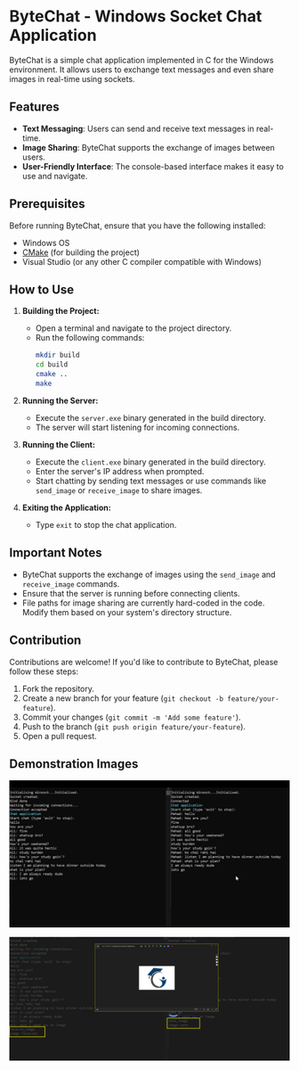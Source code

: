 # ByteChat - Windows Socket Chat Application

ByteChat is a simple chat application implemented in C for the Windows environment. It allows users to exchange text messages and even share images in real-time using sockets.

## Features

- **Text Messaging**: Users can send and receive text messages in real-time.
- **Image Sharing**: ByteChat supports the exchange of images between users.
- **User-Friendly Interface**: The console-based interface makes it easy to use and navigate.

## Prerequisites

Before running ByteChat, ensure that you have the following installed:

- Windows OS
- [CMake](https://cmake.org/download/) (for building the project)
- Visual Studio (or any other C compiler compatible with Windows)

## How to Use

1. **Building the Project:**

   - Open a terminal and navigate to the project directory.
   - Run the following commands:
     ```bash
     mkdir build
     cd build
     cmake ..
     make
     ```

2. **Running the Server:**

   - Execute the `server.exe` binary generated in the build directory.
   - The server will start listening for incoming connections.

3. **Running the Client:**

   - Execute the `client.exe` binary generated in the build directory.
   - Enter the server's IP address when prompted.
   - Start chatting by sending text messages or use commands like `send_image` or `receive_image` to share images.

4. **Exiting the Application:**
   - Type `exit` to stop the chat application.

## Important Notes

- ByteChat supports the exchange of images using the `send_image` and `receive_image` commands.
- Ensure that the server is running before connecting clients.
- File paths for image sharing are currently hard-coded in the code. Modify them based on your system's directory structure.

## Contribution

Contributions are welcome! If you'd like to contribute to ByteChat, please follow these steps:

1. Fork the repository.
2. Create a new branch for your feature (`git checkout -b feature/your-feature`).
3. Commit your changes (`git commit -m 'Add some feature'`).
4. Push to the branch (`git push origin feature/your-feature`).
5. Open a pull request.

## Demonstration Images

![Image Alt text](byteChat.png)

![Image Alt text](imgPic.png)
